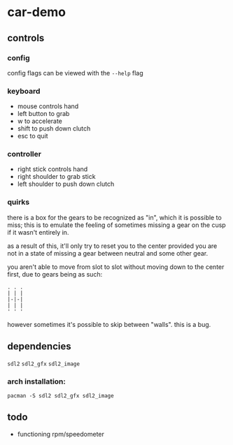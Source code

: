# car-demo

## controls

### config

config flags can be viewed with the `--help` flag

### keyboard

- mouse controls hand
- left button to grab
- w to accelerate
- shift to push down clutch
- esc to quit

### controller

- right stick controls hand
- right shoulder to grab stick
- left shoulder to push down clutch

### quirks

there is a box for the gears to be recognized as "in", which it is possible to miss; this is to emulate the feeling of sometimes missing a gear on the cusp if it wasn't entirely in.

as a result of this, it'll only try to reset you to the center provided you are not in a state of missing a gear between neutral and some other gear.

you aren't able to move from slot to slot without moving down to the center first, due to gears being as such:
```
. . .
| | |
|-|-|
| | |
' ' '
```

however sometimes it's possible to skip between "walls". this is a bug.

## dependencies

`sdl2`
`sdl2_gfx`
`sdl2_image`

### arch installation:

`pacman -S sdl2 sdl2_gfx sdl2_image`

## todo

- functioning rpm/speedometer
